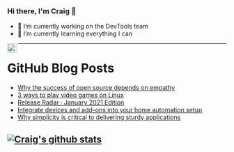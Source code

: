 ### Hi there, I'm Craig 👋

<!--
**CraigTeelFugro/CraigTeelFugro** is a ✨ _special_ ✨ repository because its `README.md` (this file) appears on your GitHub profile.

Here are some ideas to get you started:
-->

- 🔭 I’m currently working on the DevTools team
- 🌱 I’m currently learning everything I can

[<img align="left" alt="Craig Teel | LinkedIn" width="22px" src="https://cdn.jsdelivr.net/npm/simple-icons@v3/icons/linkedin.svg" />][linkedin]

---

# GitHub Blog Posts

<!-- BLOG-POST-LIST:START -->
- [Why the success of open source depends on empathy](https://opensource.com/article/21/2/open-source-empathy)
- [3 ways to play video games on Linux](https://opensource.com/article/21/2/linux-gaming)
- [Release Radar · January 2021 Edition](https://github.blog/2021-02-05-release-radar-jan-2021/)
- [Integrate devices and add-ons into your home automation setup](https://opensource.com/article/21/2/home-automation-addons)
- [Why simplicity is critical to delivering sturdy applications](https://opensource.com/article/21/2/simplicity)
<!-- BLOG-POST-LIST:END -->

## [![Craig's github stats](https://github-readme-stats.vercel.app/api?username=craigteelfugro)](https://github.com/anuraghazra/github-readme-stats)


[linkedin]: https://linkedin.com/in/craig-teel-b8786771
